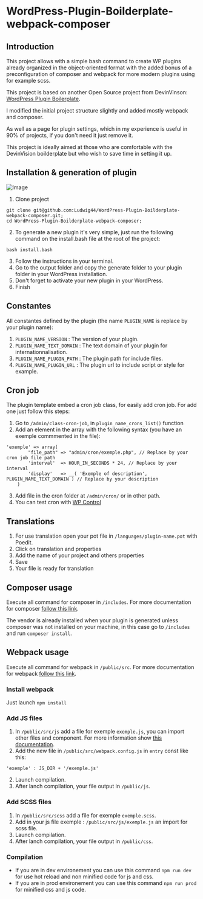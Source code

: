 # WordPress-Plugin-Boilderplate-webpack-composer

## Introduction

This project allows with a simple bash command to create WP plugins already organized in the object-oriented format with the added bonus of a preconfiguration of composer and webpack for more modern plugins using for example scss.

This project is based on another Open Source project from DevinVinson: [WordPress Plugin Boilerplate](https://github.com/DevinVinson/WordPress-Plugin-Boilerplate).

I modified the initial project structure slightly and added mostly webpack and composer.

As well as a page for plugin settings, which in my experience is useful in 90% of projects, if you don't need it just remove it.

This project is ideally aimed at those who are comfortable with the DevinVision boilderplate but who wish to save time in setting it up.

## Installation & generation of plugin

![Image](https://media1.giphy.com/media/k1iWAv6dAx037tRhTh/giphy.gif?cid=790b7611d5abca383e80a49957e882e84037be80f184a5dd&rid=giphy.gif&ct=g)

1. Clone project
```
git clone git@github.com:Ludwig44/WordPress-Plugin-Boilderplate-webpack-composer.git;
cd WordPress-Plugin-Boilderplate-webpack-composer;
```
2. To generate a new plugin it's very simple, just run the following command on the install.bash file at the root of the project:
```
bash install.bash
```
3. Follow the instructions in your terminal.
4. Go to the output folder and copy the generate folder to your plugin folder in your WordPress installation.
5. Don't forget to activate your new plugin in your WordPress.
6. Finish

## Constantes

All constantes defined by the plugin (the name `PLUGIN_NAME` is replace by your plugin name):

1. `PLUGIN_NAME_VERSION` : The version of your plugin.
2. `PLUGIN_NAME_TEXT_DOMAIN` : The text domain of your plugin for internationnalisation.
3. `PLUGIN_NAME_PLUGIN_PATH` : The plugin path for include files.
4. `PLUGIN_NAME_PLUGIN_URL` : The plugin url to include script or style for example.

## Cron job

The plugin template embed a cron job class, for easily add cron job. For add one just follow this steps:

1. Go to `/admin/class-cron-job`, in `plugin_name_crons_list()` function
2. Add an element in the array with the following syntax (you have an exemple commmented in the file):
```
'exemple' => array(
        "file_path" => "admin/cron/exemple.php", // Replace by your cron job file path
        'interval' 	=> HOUR_IN_SECONDS * 24, // Replace by your interval
        'display' 	=> __( 'Exemple of description', PLUGIN_NAME_TEXT_DOMAIN ) // Replace by your description
    )
``` 
3. Add file in the cron folder at `/admin/cron/` or in other path.
4. You can test cron with [WP Control](https://wordpress.org/plugins/wp-crontrol/)

## Translations

1. For use translation open your pot file in `/languages/plugin-name.pot` with Poedit.
2. Click on translation and properties
3. Add the name of your project and others properties
4. Save
5. Your file is ready for translation

## Composer usage

Execute all command for composer in `/includes`. For more documentation for composer [follow this link](https://getcomposer.org/).

The vendor is already installed when your plugin is generated unless composer was not installed on your machine, in this case go to `/includes` and run `composer install`.

## Webpack usage

Execute all command for webpack in `/public/src`. For more documentation for webpack [follow this link](https://webpack.js.org/).

### Install webpack

Just launch `npm install`

### Add JS files

1. In `/public/src/js` add a file for exemple `exemple.js`, you can import other files and component. For more information show [this documentation](https://webpack.js.org/api/module-methods/#import).
2. Add the new file in `/public/src/webpack.config.js` in `entry` const like this:
```
'exemple' : JS_DIR + '/exemple.js'
```
2. Launch compilation.
3. After lanch compilation, your file output in `/public/js`.

### Add SCSS files

1. In `/public/src/scss` add a file for exemple `exemple.scss`.
2. Add in your js file exemple : `/public/src/js/exemple.js` an import for scss file.
3. Launch compilation.
4. After lanch compilation, your file output in `/public/css`.

### Compilation

* If you are in dev environement you can use this command `npm run dev` for use hot reload and non minified code for js and css.
* If you are in prod environement you can use this command `npm run prod` for minified css and js code.